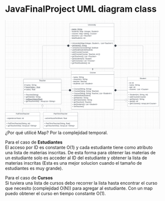 # JavaFinalProject UML diagram class
![UML diagram class](./UML.png)
¿Por qué utilicé Map? Por la complejidad temporal. 

Para el caso de <strong>Estudiantes</strong><br/>
El acceso por ID es constante O(1) y cada estudiante tiene como atributo una lista de materias inscritas. De esta forma para obtener las materias de un estudiante solo es acceder al ID del estudiante y obtener la lista de materias inscritas (Esta es una mejor solucion cuando el tamaño de estudiantes es muy grande).

Para el caso de <strong>Cursos</strong><br/>
Si tuviera una lista de cursos debo recorrer la lista hasta encontrar el curso que necesito (complejidad O(N)) para agregar al estudiante. Con un map puedo obtener el curso en tiempo constante O(1).
